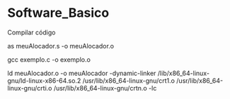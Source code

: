 # Software_Basico
Compilar código

as meuAlocador.s -o meuAlocador.o

gcc exemplo.c -o exemplo.o

ld meuAlocador.o -o meuAlocador -dynamic-linker /lib/x86_64-linux-gnu/ld-linux-x86-64.so.2  /usr/lib/x86_64-linux-gnu/crt1.o /usr/lib/x86_64-linux-gnu/crti.o  /usr/lib/x86_64-linux-gnu/crtn.o -lc 
